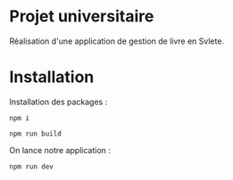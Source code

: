 # Projet universitaire

Réalisation d'une application de gestion de livre en Svlete.

# Installation

Installation des packages :
```
npm i
```

```
npm run build
```

On lance notre application :
```
npm run dev
```
